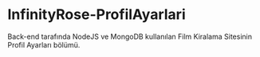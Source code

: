 # InfinityRose-ProfilAyarlari
Back-end tarafında NodeJS ve MongoDB kullanılan Film Kiralama Sitesinin Profil Ayarları bölümü.
